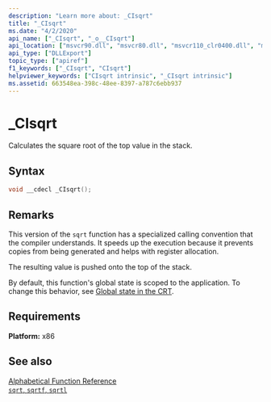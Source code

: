 ```yaml
---
description: "Learn more about: _CIsqrt"
title: "_CIsqrt"
ms.date: "4/2/2020"
api_name: ["_CIsqrt", "_o__CIsqrt"]
api_location: ["msvcr90.dll", "msvcr80.dll", "msvcr110_clr0400.dll", "msvcr120.dll", "msvcrt.dll", "msvcr110.dll", "msvcr100.dll", "api-ms-win-crt-math-l1-1-0.dll", "api-ms-win-crt-private-l1-1-0.dll"]
api_type: ["DLLExport"]
topic_type: ["apiref"]
f1_keywords: ["_CIsqrt", "CIsqrt"]
helpviewer_keywords: ["CIsqrt intrinsic", "_CIsqrt intrinsic"]
ms.assetid: 663548ea-398c-48ee-8397-a787c6ebb937
---
```

# _CIsqrt

Calculates the square root of the top value in the stack.

## Syntax

```cpp
void __cdecl _CIsqrt();
```

## Remarks

This version of the `sqrt` function has a specialized calling convention that the compiler understands. It speeds up the execution because it prevents copies from being generated and helps with register allocation.

The resulting value is pushed onto the top of the stack.

By default, this function's global state is scoped to the application. To change this behavior, see [Global state in the CRT](global-state.md).

## Requirements

**Platform:** x86

## See also

[Alphabetical Function Reference](../c-runtime-library/reference/crt-alphabetical-function-reference.md)<br/>
[`sqrt`, `sqrtf`, `sqrtl`](../c-runtime-library/reference/sqrt-sqrtf-sqrtl.md)
